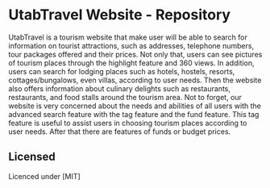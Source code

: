 # UtabTravel Website - Repository

UtabTravel is a tourism website that make user will be able to search for information on tourist attractions, such as addresses, telephone numbers, tour packages offered and their prices. Not only that, users can see pictures of tourism places through the highlight feature and 360 views. In addition, users can search for lodging places such as hotels, hostels, resorts, cottages/bungalows, even villas, according to user needs. Then the website also offers information about culinary delights such as restaurants, restaurants, and food stalls around the tourism area. Not to forget, our website is very concerned about the needs and abilities of all users with the advanced search feature with the tag feature and the fund feature. This tag feature is useful to assist users in choosing tourism places according to user needs. After that there are features of funds or budget prices.

## Licensed
Licenced under [MIT]
